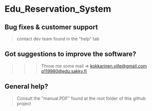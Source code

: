 # Edu_Reservation_System

## Bug fixes & customer support
> contact dev team found in the "help" tab


## Got suggestions to improve the software?
>>> Throw me some mail =>
> kokkarinen.ville@gmail.com
> p119980@edu.sakky.fi


## General help?
> Consult the "manual.PDF" found at the root folder of this github project
